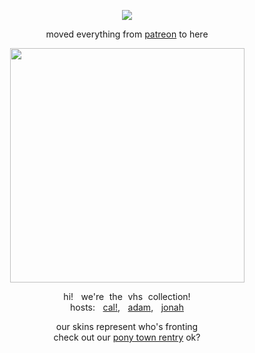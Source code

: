 <p align="center"

![](https://komarev.com/ghpvc/?username=mandeIacounty&color=grey)

<p align="center"
  
moved everything from [patreon](https://patreon.com/mandela_county) to here
  
</p>

<p align="center">
<img src="https://files.catbox.moe/0xdmdj.png" width="375"/>
</p>

<p align="center"
  
hi!   we're  the  vhs  collection!
<br>
hosts:   [cal!](https://rentry.co/galaxybat),   [adam](https://github.com/gunsnbullets),   [jonah](https://rentry.co/90s-web)
</p>

<p align="center"

our skins represent who's fronting
<br>
check out our [pony town rentry](https://rentry.co/-thegraveyard) ok?
</p>
